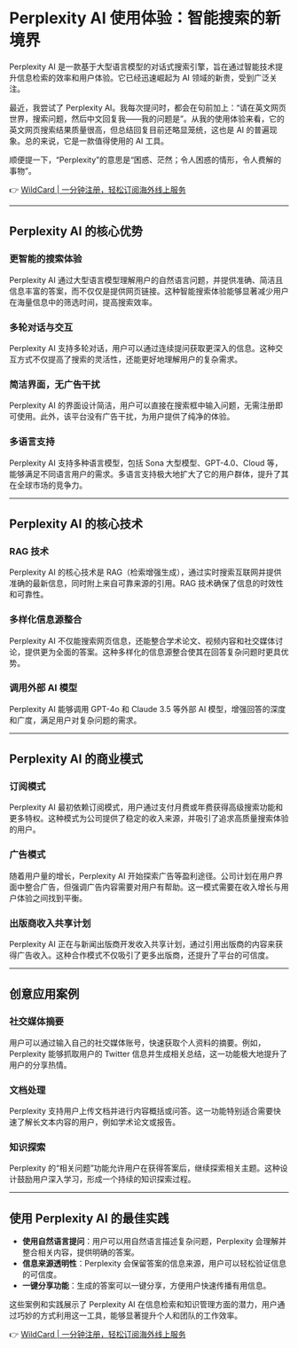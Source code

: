 # Perplexity AI 使用体验：智能搜索的新境界

Perplexity AI 是一款基于大型语言模型的对话式搜索引擎，旨在通过智能技术提升信息检索的效率和用户体验。它已经迅速崛起为 AI 领域的新贵，受到广泛关注。

最近，我尝试了 Perplexity AI。我每次提问时，都会在句前加上：“请在英文网页世界，搜索问题，然后中文回复我——我的问题是”。从我的使用体验来看，它的英文网页搜索结果质量很高，但总结回复目前还略显笼统，这也是 AI 的普遍现象。总的来说，它是一款值得使用的 AI 工具。

顺便提一下，“Perplexity”的意思是“困惑、茫然；令人困惑的情形，令人费解的事物”。

👉 [WildCard | 一分钟注册，轻松订阅海外线上服务](https://bbtdd.com/WildCard)

---

## Perplexity AI 的核心优势

### 更智能的搜索体验

Perplexity AI 通过大型语言模型理解用户的自然语言问题，并提供准确、简洁且信息丰富的答案，而不仅仅是提供网页链接。这种智能搜索体验能够显著减少用户在海量信息中的筛选时间，提高搜索效率。

### 多轮对话与交互

Perplexity AI 支持多轮对话，用户可以通过连续提问获取更深入的信息。这种交互方式不仅提高了搜索的灵活性，还能更好地理解用户的复杂需求。

### 简洁界面，无广告干扰

Perplexity AI 的界面设计简洁，用户可以直接在搜索框中输入问题，无需注册即可使用。此外，该平台没有广告干扰，为用户提供了纯净的体验。

### 多语言支持

Perplexity AI 支持多种语言模型，包括 Sona 大型模型、GPT-4.0、Cloud 等，能够满足不同语言用户的需求。多语言支持极大地扩大了它的用户群体，提升了其在全球市场的竞争力。

---

## Perplexity AI 的核心技术

### RAG 技术

Perplexity AI 的核心技术是 RAG（检索增强生成），通过实时搜索互联网并提供准确的最新信息，同时附上来自可靠来源的引用。RAG 技术确保了信息的时效性和可靠性。

### 多样化信息源整合

Perplexity AI 不仅能搜索网页信息，还能整合学术论文、视频内容和社交媒体讨论，提供更为全面的答案。这种多样化的信息源整合使其在回答复杂问题时更具优势。

### 调用外部 AI 模型

Perplexity AI 能够调用 GPT-4o 和 Claude 3.5 等外部 AI 模型，增强回答的深度和广度，满足用户对复杂问题的需求。

---

## Perplexity AI 的商业模式

### 订阅模式

Perplexity AI 最初依赖订阅模式，用户通过支付月费或年费获得高级搜索功能和更多特权。这种模式为公司提供了稳定的收入来源，并吸引了追求高质量搜索体验的用户。

### 广告模式

随着用户量的增长，Perplexity AI 开始探索广告等盈利途径。公司计划在用户界面中整合广告，但强调广告内容需要对用户有帮助。这一模式需要在收入增长与用户体验之间找到平衡。

### 出版商收入共享计划

Perplexity AI 正在与新闻出版商开发收入共享计划，通过引用出版商的内容来获得广告收入。这种合作模式不仅吸引了更多出版商，还提升了平台的可信度。

---

## 创意应用案例

### 社交媒体摘要

用户可以通过输入自己的社交媒体账号，快速获取个人资料的摘要。例如，Perplexity 能够抓取用户的 Twitter 信息并生成相关总结，这一功能极大地提升了用户的分享热情。

### 文档处理

Perplexity 支持用户上传文档并进行内容概括或问答。这一功能特别适合需要快速了解长文本内容的用户，例如学术论文或报告。

### 知识探索

Perplexity 的“相关问题”功能允许用户在获得答案后，继续探索相关主题。这种设计鼓励用户深入学习，形成一个持续的知识探索过程。

---

## 使用 Perplexity AI 的最佳实践

- **使用自然语言提问**：用户可以用自然语言描述复杂问题，Perplexity 会理解并整合相关内容，提供明确的答案。
- **信息来源透明性**：Perplexity 会保留答案的信息来源，用户可以轻松验证信息的可信度。
- **一键分享功能**：生成的答案可以一键分享，方便用户快速传播有用信息。

这些案例和实践展示了 Perplexity AI 在信息检索和知识管理方面的潜力，用户通过巧妙的方式利用这一工具，能够显著提升个人和团队的工作效率。

👉 [WildCard | 一分钟注册，轻松订阅海外线上服务](https://bbtdd.com/WildCard)
